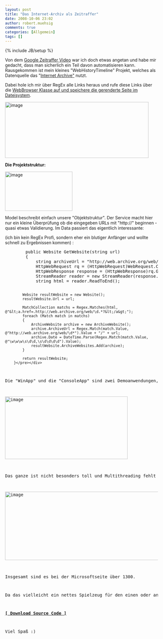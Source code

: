 ```yaml
---
layout: post
title: "Das Internet-Archiv als Zeitraffer"
date: 2008-10-06 23:02
author: robert.muehsig
comments: true
categories: [Allgemein]
tags: []
---
```

{% include JB/setup %}
<p>Von dem <a href="{{BASE_PATH}}/2008/10/06/10-jahre-google-startseite-im-schnelldurchlauf/">Google Zeitraffer Video</a> war ich doch etwas angetan und habe mir gedacht, dass man sicherlich ein Teil davon automatisieren kann. Rausgekommen ist mein kleines "WebHistoryTimeline" Projekt, welches als Datenquelle das "<a href="http://web.archive.org/web/*/http://www.google.com">Internet Archive"</a> nutzt.</p> <p>Dabei hole ich mir über RegEx alle Links heraus und rufe diese Links über die <a href="{{BASE_PATH}}/2008/09/10/howto-dynamisch-webseiten-screenshots-erzeugen/">WebBrowser Klasse auf und speichere die gerenderte Seite im Dateisystem</a>.</p> <p><a href="{{BASE_PATH}}/assets/wp-images/image546.png"><img style="border-right: 0px; border-top: 0px; border-left: 0px; border-bottom: 0px" height="184" alt="image" src="{{BASE_PATH}}/assets/wp-images/image-thumb524.png" width="473" border="0"></a> </p> <p><strong>Die Projektstruktur:</strong></p> <p><a href="{{BASE_PATH}}/assets/wp-images/image547.png"><img style="border-right: 0px; border-top: 0px; border-left: 0px; border-bottom: 0px" height="129" alt="image" src="{{BASE_PATH}}/assets/wp-images/image-thumb525.png" width="222" border="0"></a> </p> <p>Model beschreibt einfach unsere "Objektstruktur". Der Service macht hier nur ein kleine Überprüfung ob die eingegeben URLs mit "http://" beginnen - quasi etwas Validierung. Im Data passiert das eigentlich interessante:</p> <p>(ich bin kein RegEx Profi, sondern eher ein blutiger Anfänger und wollte schnell zu Ergebnissen kommen) :</p> <div class="wlWriterSmartContent" id="scid:812469c5-0cb0-4c63-8c15-c81123a09de7:cd30608f-240b-4c5b-ad0c-6ef6061dca23" style="padding-right: 0px; display: inline; padding-left: 0px; float: none; padding-bottom: 0px; margin: 0px; padding-top: 0px"><pre name="code" class="c#">        public Website GetWebsite(string url)
        {
            string archiveUrl = "http://web.archive.org/web/*/" + url;
            HttpWebRequest rq = (HttpWebRequest)WebRequest.Create(archiveUrl);
            HttpWebResponse response = (HttpWebResponse)rq.GetResponse();
            StreamReader reader = new StreamReader(response.GetResponseStream());
            string html = reader.ReadToEnd();

            Website resultWebsite = new Website();
            resultWebsite.Url = url;

            MatchCollection matchs = Regex.Matches(html, @"&lt;a.href=.http://web.archive.org/web/\d.*?&lt;/a&gt;");
            foreach (Match match in matchs)
            {
                ArchiveWebsite archive = new ArchiveWebsite();
                archive.ArchiveUrl = Regex.Match(match.Value, @"http://web.archive.org/web/\d*").Value + "/" + url;
                archive.Date = DateTime.Parse(Regex.Match(match.Value, @"\w\w\w\s\d\d,\s\d\d\d\d").Value);
                resultWebsite.ArchiveWebsites.Add(archive);
            }

            return resultWebsite;
        }</pre></div>
<p>Die "WinApp" und die "ConsoleApp" sind zwei Demoanwendungen, wobei die Konsolenapplikation die Bilder auf die Festplatte speichert:</p>
<p><a href="{{BASE_PATH}}/assets/wp-images/image548.png"><img style="border-right: 0px; border-top: 0px; border-left: 0px; border-bottom: 0px" height="206" alt="image" src="{{BASE_PATH}}/assets/wp-images/image-thumb526.png" width="404" border="0"></a> </p>
<p>Das ganze ist nicht besonders toll und Multithreading fehlt auch ;) - allerdings hat man hinterher folgendes Ergebnis (bei der Microsoft Seite)</p>
<p><a href="{{BASE_PATH}}/assets/wp-images/image549.png"><img style="border-right: 0px; border-top: 0px; border-left: 0px; border-bottom: 0px" height="225" alt="image" src="{{BASE_PATH}}/assets/wp-images/image-thumb527.png" width="580" border="0"></a> </p>
<p>Insgesamt sind es bei der Microsoftseite über 1300.</p>
<p>Da das vielleicht ein nettes Spielzeug für den einen oder anderen ist, werde ich den Sourcecode auf Codeplex veröffentlichen. Leider kann ich das gerade dort nicht einchecken, sodass ich erstmal nur die "Download-Variante" anbiete:</p>
<p><strong><a href="http://{{BASE_PATH}}/assets/files/democode/webhistory/webhistory.zip">[ Download Source Code ]</a></strong></p>
<p>Viel Spaß :)</p>

